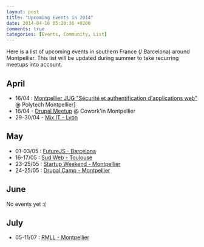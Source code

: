 ```yaml
---
layout: post
title: "Upcoming Events in 2014"
date: 2014-04-16 05:20:36 +0200
comments: true
categories: [Events, Community, List]
---
```


Here is a list of upcoming events in southern France (/ Barcelona) around Montpellier. This list will be updated during summer to take recurring meetups into account.

<!-- more -->

## April

- 16/04 : [Montpellier JUG "Sécurité et authentification d'applications web"](http://jug-montpellier.org/event/26) @ Polytech Montpellier]
- 16/04 - [Drupal Meetup](http://www.meetup.com/drupal-france-francophonie/events/146202632/) @ Cowork'in Montpellier
- 29-30/04 - [Mix IT - Lyon](http://www.mix-it.fr/)

## May

- 01-03/05 : [FutureJS - Barcelona](http://futurejs.org/)
- 16-17/05 : [Sud Web - Toulouse](http://sudweb.fr/2014/)
- 23-25/05 : [Startup Weekend - Montpellier](http://montpellier.startupweekend.org/)
- 24-25/05 : [Drupal Camp - Montpellier](http://soleil2014.drupalcamp.fr/)

## June

No events yet :(

## July

- 05-11/07 : [RMLL - Montpellier](https://2014.rmll.info/)

